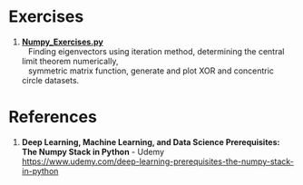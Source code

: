 # Exercises

1.  **[Numpy_Exercises.py](https://github.com/nkuhta/Numpy-Stack/blob/master/Excercises/Numpy_Exercises.py)**  
&ensp;  Finding eigenvectors using iteration method, determining the central limit theorem numerically,  
&ensp;  symmetric matrix function, generate and plot XOR and concentric circle datasets.  

 
#  References
1.  **Deep Learning, Machine Learning, and Data Science Prerequisites: The Numpy Stack in Python** - Udemy   
	https://www.udemy.com/deep-learning-prerequisites-the-numpy-stack-in-python
